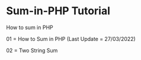 # Sum-in-PHP Tutorial
How to sum in PHP

01 = How to Sum in PHP 
(Last Update = 27/03/2022)

02 = Two String Sum 
